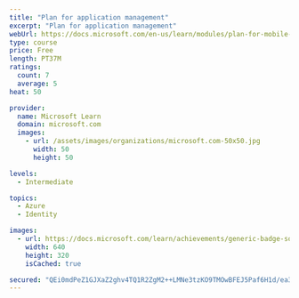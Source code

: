 ```yaml
---
title: "Plan for application management"
excerpt: "Plan for application management"
webUrl: https://docs.microsoft.com/en-us/learn/modules/plan-for-mobile-application-management/
type: course
price: Free
length: PT37M
ratings:
  count: 7
  average: 5
heat: 50

provider:
  name: Microsoft Learn
  domain: microsoft.com
  images:
    - url: /assets/images/organizations/microsoft.com-50x50.jpg
      width: 50
      height: 50

levels:
  - Intermediate

topics:
  - Azure
  - Identity

images:
  - url: https://docs.microsoft.com/learn/achievements/generic-badge-social.png
    width: 640
    height: 320
    isCached: true

secured: "QEi0mdPeZ1GJXaZ2ghv4TQ1R2ZgM2++LMNe3tzKO9TMOwBFEJ5Paf6H1d/ea37xdJCeyjynawwERWy4AGmZVeGP4qNA8pmCeb5Fl23dcEToRLDC3tpHTe18GiHb1DwdqlGWgjqmctUXVTpOnfNznWGyIcScpjoT1TWyjS1VusCnOqK+b90f8sQlt5MjbK1F4jGwSSzWh6C9oHTD5p2wxqvhSCvLxXQTMO4l7mw1Fabx+vUNe4PCwWTeewzYwszKN37IIhy4CqTA9co/fT97AOPrQNXtArs9xqpt6QvIOBudAy0ya9lugBw90iSiDOnJtDMe6bysWt98vLdXWK0me6ZAd5saEcDvPgtoaKQeGvH4oMGpEoXXCIvv8jwA48hd5UlrjtXeZgrwLgszh00UhsWrGfM1EwqlF/8rF5iVX92Q=;CFV0kJ9V11HN4LQc5g122g=="
---
```


